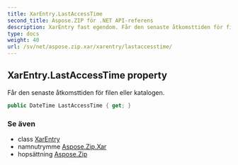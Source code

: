 ```yaml
---
title: XarEntry.LastAccessTime
second_title: Aspose.ZIP för .NET API-referens
description: XarEntry fast egendom. Får den senaste åtkomsttiden för filen eller katalogen.
type: docs
weight: 40
url: /sv/net/aspose.zip.xar/xarentry/lastaccesstime/
---
```

## XarEntry.LastAccessTime property

Får den senaste åtkomsttiden för filen eller katalogen.

```csharp
public DateTime LastAccessTime { get; }
```

### Se även

* class [XarEntry](../)
* namnutrymme [Aspose.Zip.Xar](../../xarentry/)
* hopsättning [Aspose.Zip](../../../)


